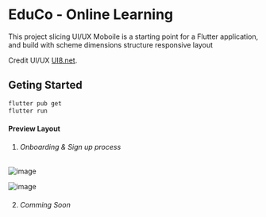 # EduCo - Online Learning

This project slicing UI/UX Moboile is a starting point for a Flutter application, and build with scheme dimensions structure responsive layout

Credit UI/UX [UI8.net](https://ui8.net/pixel-navy-agency/products/educo-e-learning-app-ui-kit).

## Geting Started


```bash
flutter pub get
flutter run
```

#### Preview Layout

1. ###### Onboarding & Sign up process
![image](https://github.com/nurd0tid/EduCo/assets/48532204/6f3dc646-ae7a-454a-bb78-ff8c3e0fc436)

![image](https://github.com/nurd0tid/EduCo/assets/48532204/cce66f7e-1009-419b-89b8-08ef39b00a26)

2. ###### Comming Soon